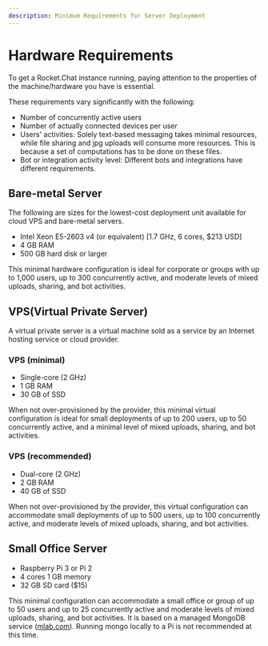 ```yaml
---
description: Minimum Requirements for Server Deployment
---
```


# Hardware Requirements

To get a Rocket.Chat instance running, paying attention to the properties of the machine/hardware you have is essential.

These requirements vary significantly with the following:

* Number of concurrently active users
* Number of actually connected devices per user
* Users' activities: Solely text-based messaging takes minimal resources, while file sharing and jpg uploads will consume more resources. This is because a set of computations has to be done on these files.
* Bot or integration activity level: Different bots and integrations have different requirements.

## Bare-metal Server

The following are sizes for the lowest-cost deployment unit available for cloud VPS and bare-metal servers.

* Intel Xeon E5-2603 v4 (or equivalent) \[1.7 GHz, 6 cores, $213 USD]
* 4 GB RAM
* 500 GB hard disk or larger

This minimal hardware configuration is ideal for corporate or groups with up to 1,000 users, up to 300 concurrently active, and moderate levels of mixed uploads, sharing, and bot activities.

## VPS(Virtual Private Server)

A virtual private server is a virtual machine sold as a service by an Internet hosting service or cloud provider.

### VPS (minimal)

* Single-core (2 GHz)
* 1 GB RAM
* 30 GB of SSD

When not over-provisioned by the provider, this minimal virtual configuration is ideal for small deployments of up to 200 users, up to 50 concurrently active, and a minimal level of mixed uploads, sharing, and bot activities.

### VPS (recommended)

* Dual-core (2 GHz)
* 2 GB RAM
* 40 GB of SSD

When not over-provisioned by the provider, this virtual configuration can accommodate small deployments of up to 500 users, up to 100 concurrently active, and moderate levels of mixed uploads, sharing, and bot activities.

## Small Office Server

* Raspberry Pi 3 or Pi 2
* 4 cores 1 GB memory
* 32 GB SD card ($15)

This minimal configuration can accommodate a small office or group of up to 50 users and up to 25 concurrently active and moderate levels of mixed uploads, sharing, and bot activities. It is based on a managed MongoDB service ([mlab.com](https://www.mongodb.com/cloud/atlas/migrate/mlab)). Running mongo locally to a Pi is not recommended at this time.
